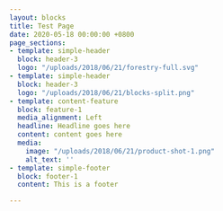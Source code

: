 ```yaml
---
layout: blocks
title: Test Page
date: 2020-05-18 00:00:00 +0800
page_sections:
- template: simple-header
  block: header-3
  logo: "/uploads/2018/06/21/forestry-full.svg"
- template: simple-header
  block: header-3
  logo: "/uploads/2018/06/21/blocks-split.png"
- template: content-feature
  block: feature-1
  media_alignment: Left
  headline: Headline goes here
  content: content goes here
  media:
    image: "/uploads/2018/06/21/product-shot-1.png"
    alt_text: ''
- template: simple-footer
  block: footer-1
  content: This is a footer

---
```

